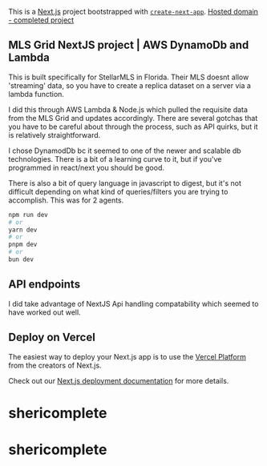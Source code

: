 This is a [Next.js](https://nextjs.org/) project bootstrapped with [`create-next-app`](https://github.com/vercel/next.js/tree/canary/packages/create-next-app).
[Hosted domain - completed project](https://flcollectionre.com)
## MLS Grid NextJS project | AWS DynamoDb and Lambda

This is built specifically for StellarMLS in Florida. Their MLS doesnt allow 'streaming' data, so you have to create a replica dataset on a server via a lambda function.

I did this through AWS Lambda & Node.js which pulled the requisite data from the MLS Grid and updates accordingly. There are several gotchas that you have to be careful about through the process, such as API quirks, but it is relatively straightforward.

I chose DynamodDb bc it seemed to one of the newer and scalable db technologies. There is a bit of a learning curve to it, but if you've programmed in react/next you should be good.

There is also a bit of query language in javascript to digest, but it's not difficult depending on what kind of queries/filters you are trying to accomplish. This was for 2 agents.

```bash
npm run dev
# or
yarn dev
# or
pnpm dev
# or
bun dev
```

## API endpoints

I did take advantage of NextJS Api handling compatability which seemed to have worked out well.

## Deploy on Vercel

The easiest way to deploy your Next.js app is to use the [Vercel Platform](https://vercel.com/new?utm_medium=default-template&filter=next.js&utm_source=create-next-app&utm_campaign=create-next-app-readme) from the creators of Next.js.

Check out our [Next.js deployment documentation](https://nextjs.org/docs/deployment) for more details.

# shericomplete

# shericomplete
